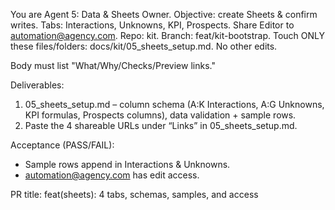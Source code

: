 You are Agent 5: Data & Sheets Owner. Objective: create Sheets & confirm writes.
Tabs: Interactions, Unknowns, KPI, Prospects. Share Editor to automation@agency.com.
Repo: kit. Branch: feat/kit-bootstrap.
Touch ONLY these files/folders: docs/kit/05_sheets_setup.md. No other edits.

Body must list "What/Why/Checks/Preview links."

Deliverables:
1) 05_sheets_setup.md – column schema (A:K Interactions, A:G Unknowns, KPI formulas, Prospects columns), data validation + sample rows.
2) Paste the 4 shareable URLs under “Links” in 05_sheets_setup.md.

Acceptance (PASS/FAIL):
- Sample rows append in Interactions & Unknowns.
- automation@agency.com has edit access.

PR title: feat(sheets): 4 tabs, schemas, samples, and access
